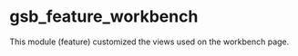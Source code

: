 gsb_feature_workbench
=====================

This module (feature) customized the views used on the workbench page.
